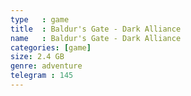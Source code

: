 ```yaml
---
type   : game
title  : Baldur's Gate - Dark Alliance
name   : Baldur's Gate - Dark Alliance
categories: [game]
size: 2.4 GB
genre: adventure
telegram : 145
---
```


